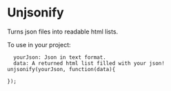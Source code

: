 Unjsonify
=========

Turns json files into readable html lists.

To use in your project:

      yourJson: Json in text format.
      data: A returned html list filled with your json!
    unjsonify(yourJson, function(data){
                 
    });
